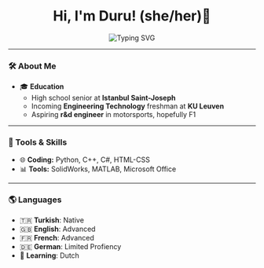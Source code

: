 <h1 align="center">Hi, I'm Duru! (she/her)👋</h1>

<p align="center">
  <img src="https://readme-typing-svg.demolab.com?font=Fira+Code&weight=500&size=24&pause=1000&color=FF6F61&center=true&width=435&lines=Aspiring+Engineer+%F0%9F%9A%80;Physics+Enthusiast+%E2%9A%9B;Future+F1+Head+Race+Engineer+%F0%9F%8F%81" alt="Typing SVG" />
</p>

---

### 🛠️ About Me  
- 🎓 **Education**  
  - High school senior at **Istanbul Saint-Joseph**  
  - Incoming **Engineering Technology** freshman at **KU Leuven**   
  - Aspiring **r&d engineer** in motorsports, hopefully F1 

---

### 🔧 Tools & Skills  
- 🌐 **Coding:** Python, C++, C#, HTML-CSS  
- 📊 **Tools:** SolidWorks, MATLAB, Microsoft Office  

---

### 🌎 Languages  

- 🇹🇷 **Turkish**: Native  
- 🇬🇧 **English**: Advanced 
- 🇫🇷 **French**: Advanced  
- 🇩🇪 **German**: Limited Profiency 
- 🌱 **Learning**: Dutch  
